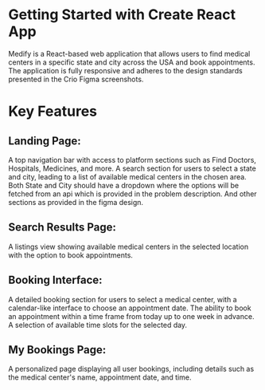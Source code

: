 # Getting Started with Create React App

Medify is a React-based web application that allows users to find medical centers in a specific state and city across the USA and book appointments.
The application is fully responsive and adheres to the design standards presented in the Crio Figma screenshots.

# Key Features

## Landing Page:
A top navigation bar with access to platform sections such as Find Doctors, Hospitals, Medicines, and more.
A search section for users to select a state and city, leading to a list of available medical centers in the chosen area.
Both State and City should have a dropdown where the options will be fetched from an api which is provided in the problem description.
And other sections as provided in the figma design.

## Search Results Page:
A listings view showing available medical centers in the selected location with the option to book appointments.

## Booking Interface:
A detailed booking section for users to select a medical center, with a calendar-like interface to choose an appointment date.
The ability to book an appointment within a time frame from today up to one week in advance.
A selection of available time slots for the selected day.

## My Bookings Page:
A personalized page displaying all user bookings, including details such as the medical center's name, appointment date, and time.

